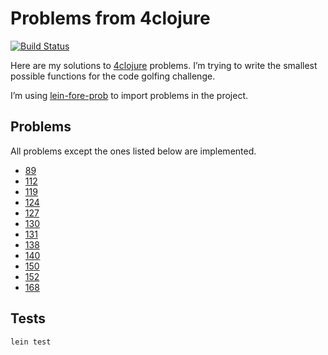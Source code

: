 # Problems from 4clojure

[![Build Status](https://travis-ci.org/bfontaine/probs-from-4clj.png)](https://travis-ci.org/bfontaine/probs-from-4clj)

Here are my solutions to [4clojure][] problems. I’m trying to write the
smallest possible functions for the code golfing challenge.

I’m using [lein-fore-prob][] to import problems in the project.

[4clojure]: http://www.4clojure.com/
[lein-fore-prob]: https://github.com/bfontaine/lein-fore-prob

## Problems

All problems except the ones listed below are implemented.

* [89](http://www.4clojure.com/problem/89)
* [112](http://www.4clojure.com/problem/112)
* [119](http://www.4clojure.com/problem/119)
* [124](http://www.4clojure.com/problem/124)
* [127](http://www.4clojure.com/problem/127)
* [130](http://www.4clojure.com/problem/130)
* [131](http://www.4clojure.com/problem/131)
* [138](http://www.4clojure.com/problem/138)
* [140](http://www.4clojure.com/problem/140)
* [150](http://www.4clojure.com/problem/150)
* [152](http://www.4clojure.com/problem/152)
* [168](http://www.4clojure.com/problem/168)

## Tests

```
lein test
```
